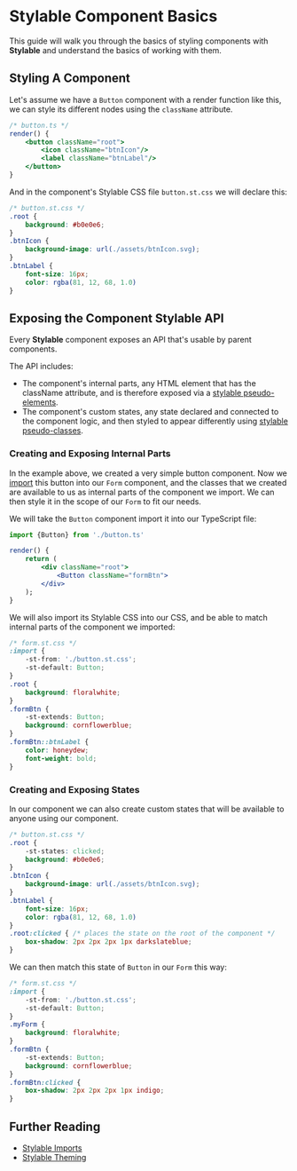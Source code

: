 # Stylable Component Basics

This guide will walk you through the basics of styling components with **Stylable** and understand the basics of working with them. 

## Styling A Component 

Let's assume we have a `Button` component with a render function like this, we can style its different nodes using the `className` attribute.

```jsx
/* button.ts */
render() {
    <button className="root">
        <icon className="btnIcon"/>
        <label className="btnLabel"/>
    </button>
}
```

And in the component's Stylable CSS file `button.st.css` we will declare this:

```css
/* button.st.css */
.root {
    background: #b0e0e6;
}
.btnIcon {
    background-image: url(./assets/btnIcon.svg);
}
.btnLabel {
    font-size: 16px;
    color: rgba(81, 12, 68, 1.0)
}
```

## Exposing the Component Stylable API

Every **Stylable** component exposes an API that's usable by parent components.

The API includes:
* The component's internal parts, any HTML element that has the className attribute, and is therefore exposed via a [stylable pseudo-elements](../references/pseudo-elements.md).
* The component's custom states, any state declared and connected to the component logic, and then styled to appear differently using [stylable pseudo-classes](../references/pseudo-classes.md).

### Creating and Exposing Internal Parts

In the example above, we created a very simple button component. Now we [import](../references/imports.md) this button into our `Form` component, and the classes that we created are available to us as internal parts of the component we import. We can then style it in the scope of our `Form` to fit our needs.

We will take the `Button` component import it into our TypeScript file:

```jsx
import {Button} from './button.ts'

render() {
    return ( 
        <div className="root">
            <Button className="formBtn">
        </div>
    );
}
```

We will also import its Stylable CSS into our CSS, and be able to match internal parts of the component we imported:

```css
/* form.st.css */
:import {
    -st-from: './button.st.css';
    -st-default: Button;
}
.root {
    background: floralwhite;
}
.formBtn {
    -st-extends: Button;
    background: cornflowerblue;
}
.formBtn::btnLabel {
    color: honeydew;
    font-weight: bold;
}
```

### Creating and Exposing States

In our component we can also create custom states that will be available to anyone using our component.

```css
/* button.st.css */
.root {
    -st-states: clicked;
    background: #b0e0e6;
}
.btnIcon {
    background-image: url(./assets/btnIcon.svg);
}
.btnLabel {
    font-size: 16px;
    color: rgba(81, 12, 68, 1.0)
}
.root:clicked { /* places the state on the root of the component */
    box-shadow: 2px 2px 2px 1px darkslateblue;
}
```

We can then match this state of `Button` in our `Form` this way:

```css
/* form.st.css */
:import {
    -st-from: './button.st.css';
    -st-default: Button;
}
.myForm {
    background: floralwhite;
}
.formBtn {
    -st-extends: Button;
    background: cornflowerblue;
}
.formBtn:clicked {
    box-shadow: 2px 2px 2px 1px indigo;
}
```

## Further Reading

* [Stylable Imports](./stylable-imports-guide.md)
* [Stylable Theming](./stylable-theming-guide.md)
